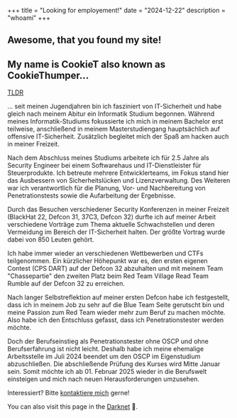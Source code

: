 +++
title = "Looking for employement!"
date = "2024-12-22"
description = "whoami"
+++
## Awesome, that you found my site!
## My name is CookieT also known as CookieThumper...

[TLDR](/TLDR)

... seit meinen Jugendjahren bin ich fasziniert von IT-Sicherheit und habe gleich nach meinem Abitur ein Informatik Studium begonnen. Während meines Informatik-Studiums fokussierte ich mich in meinem Bachelor erst teilweise, anschließend in meinem Masterstudiengang hauptsächlich auf offensive IT-Sicherheit. Zusätzlich begleitet mich der Spaß am hacken auch in meiner Freizeit.

Nach dem Abschluss meines Studiums arbeitete ich für 2.5 Jahre als Security Engineer bei einem Softwarehaus und IT-Dienstleister für Steuerprodukte.
Ich betreute mehrere Entwicklerteams, im Fokus stand hier das Ausbessern von
Sicherheitslücken und Lizenzverwaltung.
Des Weiteren war ich verantwortlich für die Planung, Vor- und Nachbereitung von
Penetrationstests sowie die Aufarbeitung der Ergebnisse.

Durch das Besuchen verschiedener Security Konferenzen in meiner Freizeit (BlackHat 22, Defcon 31, 37C3, Defcon 32) durfte ich auf meiner Arbeit verschiedene Vorträge zum Thema aktuelle Schwachstellen und deren Vermeidung im Bereich der IT-Sicherheit halten. Der größte Vortrag wurde dabei von 850 Leuten gehört.

Ich habe immer wieder an verschiedenen Wettbewerben und CTFs teilgenommen. Ein kürzlicher Höhepunkt war es, den ersten eigenen Contest (CPS DART) auf der Defcon 32 abzuhalten und mit meinem Team "Chassepartie" den zweiten Platz beim Red Team Village Read Team Rumble auf der Defcon 32 zu erreichen.

Nach langer Selbstreflektion auf meiner ersten Defcon habe ich festgestellt, dass ich in meinem Job zu sehr auf die Blue Team Seite gerutscht bin und meine Passion zum Red Team wieder mehr zum Beruf zu machen möchte. Also habe ich den Entschluss gefasst, dass ich Penetrationstester werden möchte.

Doch der Berufseinstieg als Penetrationstester ohne OSCP und ohne Berufserfahrung ist nicht leicht. Deshalb habe ich meine ehemalige Arbeitsstelle im Juli 2024 beendet um den OSCP im Eigenstudium abzuschließen. Die abschließende Prüfung des Kurses wird Mitte Januar sein. Somit möchte ich ab 01. Februar 2025 wieder in die Berufswelt einsteigen und mich nach neuen Herausforderungen umzusehen.

Interessiert? Bitte [kontaktiere mich](/contact) gerne!

You can also visit this page in the [Darknet](http://cookietdohwq5inwylwdtqz3avwdqro56f5p7tbgbsmbxschezp57yqd.onion) 🧅.